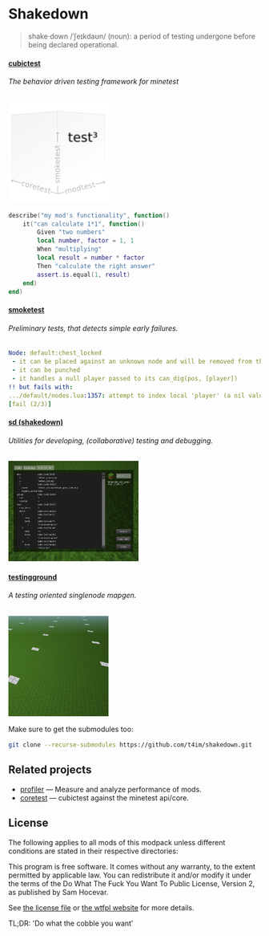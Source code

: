 # Shakedown

> shake·down /ˈʃeɪkdaʊn/ (noun): a period of testing undergone before being declared operational.

#### [cubictest](./cubictest/)
###### The behavior driven testing framework for minetest
![](./cubictest/cubictest_logo.png)
```lua
describe("my mod's functionality", function()
	it("can calculate 1*1", function()
		Given "two numbers"
		local number, factor = 1, 1
		When "multiplying"
		local result = number * factor
		Then "calculate the right answer"
		assert.is.equal(1, result)
	end)
end)
```
#### [smoketest](./smoketest/)
###### Preliminary tests, that detects simple early failures.
```yaml
Node: default:chest_locked
 - it can be placed against an unknown node and will be removed from the ItemStack
 - it can be punched
 - it handles a null player passed to its can_dig(pos, [player])
!! but fails with:
.../default/nodes.lua:1357: attempt to index local 'player' (a nil value)
[fail (2/3)]
```
#### [sd (shakedown)](./sd/)
###### Utilities for developing, (collaborative) testing and debugging.
![](./sd/screenshot.png)
#### [testingground](./testingground/)
###### A testing oriented singlenode mapgen.
![](./testingground/screenshot.png)

Make sure to get the submodules too:
```sh
git clone --recurse-submodules https://github.com/t4im/shakedown.git
```

## Related projects
* <a href="https://github.com/t4im/profiler/">profiler</a> — Measure and analyze performance of mods.
* <a href="https://github.com/t4im/coretest/">coretest</a> — cubictest against the minetest api/core.

## License
The following applies to all mods of this modpack unless different conditions are stated in their respective directories:

  This program is free software. It comes without any warranty, to the extent permitted by applicable law.
  You can redistribute it and/or modify it under the terms of the Do What The Fuck You Want To Public License, Version 2, as published by Sam Hocevar.

See [the license file](WTFPL.license) or [the wtfpl website](http://www.wtfpl.net/) for more details.

TL;DR: 'Do what the cobble you want'
